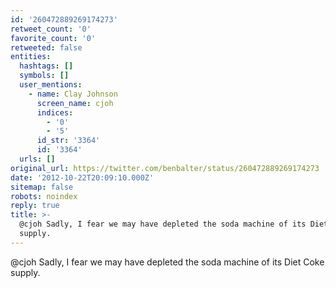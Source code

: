 ```yaml
---
id: '260472889269174273'
retweet_count: '0'
favorite_count: '0'
retweeted: false
entities:
  hashtags: []
  symbols: []
  user_mentions:
    - name: Clay Johnson
      screen_name: cjoh
      indices:
        - '0'
        - '5'
      id_str: '3364'
      id: '3364'
  urls: []
original_url: https://twitter.com/benbalter/status/260472889269174273
date: '2012-10-22T20:09:10.000Z'
sitemap: false
robots: noindex
reply: true
title: >-
  @cjoh Sadly, I fear we may have depleted the soda machine of its Diet Coke
  supply.
---
```


@cjoh Sadly, I fear we may have depleted the soda machine of its Diet Coke supply.